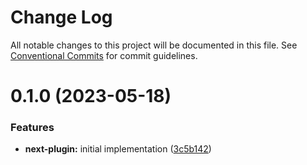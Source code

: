 # Change Log

All notable changes to this project will be documented in this file.
See [Conventional Commits](https://conventionalcommits.org) for commit guidelines.

# 0.1.0 (2023-05-18)

### Features

-   **next-plugin:** initial implementation ([3c5b142](https://github.com/lttb/convey/commit/3c5b1424c55c357929062382f97f367fb74042c1))
